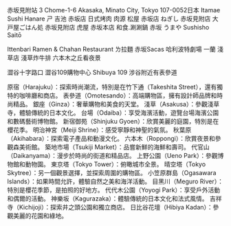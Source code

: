 赤坂見附站  3 Chome-1-6 Akasaka, Minato City, Tokyo 107-0052日本
Itamae Sushi Hanare     ㄕ
吉池 赤坂店
日式烤肉 肉源
松屋 赤坂店
ねぎし 赤坂見附店
大戸屋ごはん処 赤坂見附店
虎屋 赤坂本店
和食.涮涮鍋 赤坂 うまや
Sushisho Saitō

Ittenbari Ramen & Chahan Restaurant  ㄌ拉麵
赤坂Sacas  哈利波特劇場
一蘭 淺草店
淺草炸牛排
六本木之丘看夜景

澀谷十字路口
澀谷109購物中心  Shibuya 109
涉谷附近有表參道

原宿（Harajuku）：探索時尚潮流，特別是在竹下通（Takeshita Street），還有獨特的咖啡廳和商店。
表參道（Omotesando）：高端購物區，擁有設計師品牌和時尚精品。
銀座（Ginza）：奢華購物和美食的天堂。
淺草（Asakusa）：參觀淺草寺，體驗傳統的日本文化。
台場（Odaiba）：享受海濱活動，遊覽台場海濱公園和數碼藝術博物館。
新宿御苑（Shinjuku Gyoen）：欣賞美麗的庭園，特別是在櫻花季。
明治神宮（Meiji Shrine）：感受寧靜和神聖的氣氛。
秋葉原（Akihabara）：探索電子產品和動漫文化。
六本木（Roppongi）：欣賞夜景和參觀森美術館。
築地市場（Tsukiji Market）：品嘗新鮮的海鮮和壽司。
代官山（Daikanyama）：漫步於時尚的街道和精品店。
上野公園（Ueno Park）：參觀博物館和動物園。
東京塔（Tokyo Tower）：俯瞰城市全景。
晴空塔（Tokyo Skytree）：另一個觀景選擇，並探索周圍的購物區。
小笠原群島（Ogasawara Islands）：如果時間允許，體驗自然之美和海洋活動。
目黑川（Meguro River）：特別是櫻花季節，是拍照的好地方。
代代木公園（Yoyogi Park）：享受戶外活動和偶爾的活動。
神樂坂（Kagurazaka）：體驗傳統的日本文化和法式風情。
吉祥寺（Kichijoji）：探索井之頭公園和獨立商店。
日比谷花壇（Hibiya Kadan）：參觀美麗的花園和綠地。
